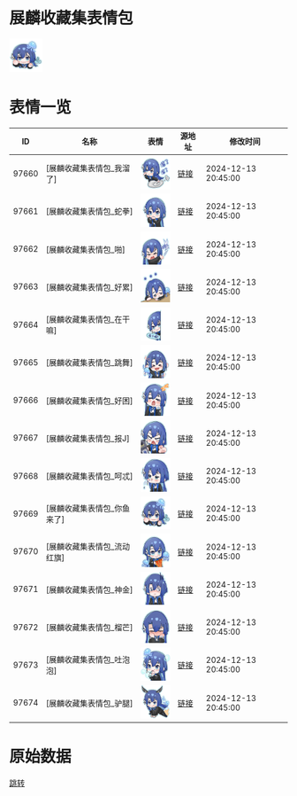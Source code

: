 # 展麟收藏集表情包

<img src="./cover.png" height="60" alt="cover" />

# 表情一览

|ID|名称|表情|源地址|修改时间|
|----|----|----|----|----|
|97660|[展麟收藏集表情包_我溜了]|<img src="./pic/097660_%5B展麟收藏集表情包_我溜了%5D.png" height="60" alt="我溜了"/>|[链接](https://i0.hdslb.com/bfs/garb/479b3981567259471236ce19eda2ddbc390ca4f5.png)|2024-12-13 20:45:00|
|97661|[展麟收藏集表情包_蛇拳]|<img src="./pic/097661_%5B展麟收藏集表情包_蛇拳%5D.png" height="60" alt="蛇拳"/>|[链接](https://i0.hdslb.com/bfs/garb/a4c836cfedceac46437b48b86a3e9b056e902ba2.png)|2024-12-13 20:45:00|
|97662|[展麟收藏集表情包_啪]|<img src="./pic/097662_%5B展麟收藏集表情包_啪%5D.png" height="60" alt="啪"/>|[链接](https://i0.hdslb.com/bfs/garb/3f83d2148a491c7f31ea3964590ee6b9af66ed2d.png)|2024-12-13 20:45:00|
|97663|[展麟收藏集表情包_好累]|<img src="./pic/097663_%5B展麟收藏集表情包_好累%5D.png" height="60" alt="好累"/>|[链接](https://i0.hdslb.com/bfs/garb/3cea32a6de3dcb4a78f8ee42a0169d4ab286dae5.png)|2024-12-13 20:45:00|
|97664|[展麟收藏集表情包_在干嘛]|<img src="./pic/097664_%5B展麟收藏集表情包_在干嘛%5D.png" height="60" alt="在干嘛"/>|[链接](https://i0.hdslb.com/bfs/garb/0524638631a974b40e5419835021b0767f006064.png)|2024-12-13 20:45:00|
|97665|[展麟收藏集表情包_跳舞]|<img src="./pic/097665_%5B展麟收藏集表情包_跳舞%5D.png" height="60" alt="跳舞"/>|[链接](https://i0.hdslb.com/bfs/garb/291c303ec3b36143d7e17f35ca60a507e5d2818f.png)|2024-12-13 20:45:00|
|97666|[展麟收藏集表情包_好困]|<img src="./pic/097666_%5B展麟收藏集表情包_好困%5D.png" height="60" alt="好困"/>|[链接](https://i0.hdslb.com/bfs/garb/23c63f60249fef3437c06ddc4ae768aef7d713e3.png)|2024-12-13 20:45:00|
|97667|[展麟收藏集表情包_报J]|<img src="./pic/097667_%5B展麟收藏集表情包_报J%5D.png" height="60" alt="报J"/>|[链接](https://i0.hdslb.com/bfs/garb/189ab0e0bf2d3dc085799f1d19b6155da6bbf0df.png)|2024-12-13 20:45:00|
|97668|[展麟收藏集表情包_呵忒]|<img src="./pic/097668_%5B展麟收藏集表情包_呵忒%5D.png" height="60" alt="呵忒"/>|[链接](https://i0.hdslb.com/bfs/garb/43c6ea05ffb692b02559cf0ca0c1bbd1145d7578.png)|2024-12-13 20:45:00|
|97669|[展麟收藏集表情包_你鱼来了]|<img src="./pic/097669_%5B展麟收藏集表情包_你鱼来了%5D.png" height="60" alt="你鱼来了"/>|[链接](https://i0.hdslb.com/bfs/garb/0f997cd92e2a6fa3fef7f86f4e17253fc5cb15c2.png)|2024-12-13 20:45:00|
|97670|[展麟收藏集表情包_流动红旗]|<img src="./pic/097670_%5B展麟收藏集表情包_流动红旗%5D.png" height="60" alt="流动红旗"/>|[链接](https://i0.hdslb.com/bfs/garb/f133e141983eb7ab3d70dc5b25fd667a95533a04.png)|2024-12-13 20:45:00|
|97671|[展麟收藏集表情包_神金]|<img src="./pic/097671_%5B展麟收藏集表情包_神金%5D.png" height="60" alt="神金"/>|[链接](https://i0.hdslb.com/bfs/garb/15e0287f382e9519c9e0cd731e8c86a5c7f1bb7a.png)|2024-12-13 20:45:00|
|97672|[展麟收藏集表情包_榴芒]|<img src="./pic/097672_%5B展麟收藏集表情包_榴芒%5D.png" height="60" alt="榴芒"/>|[链接](https://i0.hdslb.com/bfs/garb/7dbe558182d357921b865c2a057507302277bb45.png)|2024-12-13 20:45:00|
|97673|[展麟收藏集表情包_吐泡泡]|<img src="./pic/097673_%5B展麟收藏集表情包_吐泡泡%5D.png" height="60" alt="吐泡泡"/>|[链接](https://i0.hdslb.com/bfs/garb/b285d8f1cfe2b8d62c773de3c37951c69dfd873f.png)|2024-12-13 20:45:00|
|97674|[展麟收藏集表情包_驴腿]|<img src="./pic/097674_%5B展麟收藏集表情包_驴腿%5D.png" height="60" alt="驴腿"/>|[链接](https://i0.hdslb.com/bfs/garb/97f3e4ce9e045ebf046b30992bdcee06ede6bd0a.png)|2024-12-13 20:45:00|

# 原始数据

[跳转](./raw.json)


